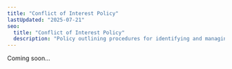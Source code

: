 ```yaml
---
title: "Conflict of Interest Policy"
lastUpdated: "2025-07-21"
seo:
  title: "Conflict of Interest Policy"
  description: "Policy outlining procedures for identifying and managing conflicts of interest."
---
```


Coming soon...